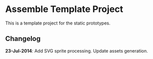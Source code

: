 Assemble Template Project
=========================

This is a template project for the static prototypes.

## Changelog

**23-Jul-2014**: Add SVG sprite processing. Update assets generation.
